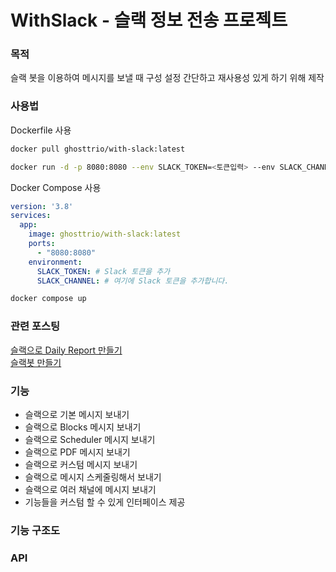 # WithSlack - 슬랙 정보 전송 프로젝트

### 목적
슬랙 봇을 이용하여 메시지를 보낼 때 구성 설정 간단하고 재사용성 있게 하기 위해 제작

### 사용법
 
Dockerfile 사용
```bash
docker pull ghosttrio/with-slack:latest

docker run -d -p 8080:8080 --env SLACK_TOKEN=<토큰입력> --env SLACK_CHANNEL=<채널입력> --name=with-slack ghosttrio/with-slack:latest
```

Docker Compose 사용
```yaml
version: '3.8'
services:
  app:
    image: ghosttrio/with-slack:latest
    ports:
      - "8080:8080"
    environment:
      SLACK_TOKEN: # Slack 토큰을 추가
      SLACK_CHANNEL: # 여기에 Slack 토큰을 추가합니다.
```

```bash
docker compose up
```
### 관련 포스팅
[슬랙으로 Daily Report 만들기]()  
[슬랙봇 만들기]()


### 기능
- 슬랙으로 기본 메시지 보내기
- 슬랙으로 Blocks 메시지 보내기
- 슬랙으로 Scheduler 메시지 보내기 
- 슬랙으로 PDF 메시지 보내기
- 슬랙으로 커스텀 메시지 보내기
- 슬랙으로 메시지 스케줄링해서 보내기
- 슬랙으로 여러 채널에 메시지 보내기
- 기능들을 커스텀 할 수 있게 인터페이스 제공

### 기능 구조도

### API